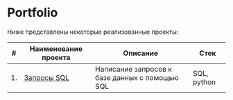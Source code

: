 # Portfolio
Ниже представлены некоторые реализованные проекты:

| #    | Наименование проекта                | Описание                                                     | Стек                                                         |
| ---- | ------------------------------------------------------------ | ------------------------------------------------------------ | ------------------------------------------------------------ |
| 1.   | [Запросы SQL](https://github.com/Dodukhov/Portfolio/tree/main/SQL_Project) | Написание запросов к базе данных с помощью SQL | SQL, python       |
